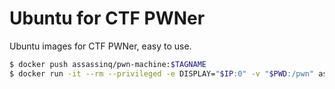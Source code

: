 # Ubuntu for CTF PWNer

Ubuntu images for CTF PWNer, easy to use.

```bash
$ docker push assassinq/pwn-machine:$TAGNAME
$ docker run -it --rm --privileged -e DISPLAY="$IP:0" -v "$PWD:/pwn" assassinq/pwn-machine:$TAGNAME /bin/zsh
```

